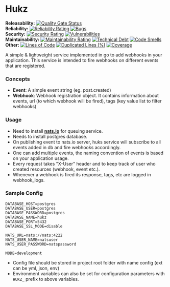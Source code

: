 # Hukz

**Releasability:** [![Quality Gate Status](https://sonarcloud.io/api/project_badges/measure?project=factly_hukz&metric=alert_status)](https://sonarcloud.io/dashboard?id=factly_hukz)  
**Reliability:** [![Reliability Rating](https://sonarcloud.io/api/project_badges/measure?project=factly_hukz&metric=reliability_rating)](https://sonarcloud.io/dashboard?id=factly_hukz) [![Bugs](https://sonarcloud.io/api/project_badges/measure?project=factly_hukz&metric=bugs)](https://sonarcloud.io/dashboard?id=factly_hukz)  
**Security:** [![Security Rating](https://sonarcloud.io/api/project_badges/measure?project=factly_hukz&metric=security_rating)](https://sonarcloud.io/dashboard?id=factly_hukz) [![Vulnerabilities](https://sonarcloud.io/api/project_badges/measure?project=factly_hukz&metric=vulnerabilities)](https://sonarcloud.io/dashboard?id=factly_hukz)  
**Maintainability:** [![Maintainability Rating](https://sonarcloud.io/api/project_badges/measure?project=factly_hukz&metric=sqale_rating)](https://sonarcloud.io/dashboard?id=factly_hukz) [![Technical Debt](https://sonarcloud.io/api/project_badges/measure?project=factly_hukz&metric=sqale_index)](https://sonarcloud.io/dashboard?id=factly_hukz) [![Code Smells](https://sonarcloud.io/api/project_badges/measure?project=factly_hukz&metric=code_smells)](https://sonarcloud.io/dashboard?id=factly_hukz)  
**Other:** [![Lines of Code](https://sonarcloud.io/api/project_badges/measure?project=factly_hukz&metric=ncloc)](https://sonarcloud.io/dashboard?id=factly_hukz) [![Duplicated Lines (%)](https://sonarcloud.io/api/project_badges/measure?project=factly_hukz&metric=duplicated_lines_density)](https://sonarcloud.io/dashboard?id=factly_hukz) [![Coverage](https://sonarcloud.io/api/project_badges/measure?project=factly_hukz&metric=coverage)](https://sonarcloud.io/dashboard?id=factly_hukz)  


A simple & lightweight service implemented in go to add webhooks in your application. This service is intended to fire webhooks on different events that are registered.

### Concepts
* **Event**: A simple event string (eg. post.created)
* **Webhook**: Webhook registration object. It contains information about events, url (to which webhook will be fired), tags (key value list to filter webhooks)

### Usage
* Need to install **[nats.io](https://nats.io/)** for queuing service.
* Needs to install postgres database.
* On publishing event to nats.io server, huks service will subscribe to all events added in db and fire webhooks accordingly.
* One can add multiple events, the naming convention of events is based on your application usage. 
* Every request takes "X-User" header and to keep track of user who created resources (webhook, event etc.).
* Whenever a webhook is fired its response, tags, etc are logged in webhook_logs.

### Sample Config
```
DATABASE_HOST=postgres 
DATABASE_USER=postgres
DATABASE_PASSWORD=postgres
DATABASE_NAME=hukz 
DATABASE_PORT=5432 
DATABASE_SSL_MODE=disable

NATS_URL=nats://nats:4222
NATS_USER_NAME=natsuser
NATS_USER_PASSWORD=natspassword

MODE=development
```

* Config file should be stored in project root folder with name config (ext can be yml, json, env)
* Environment variables can also be set for configuration parameters with `HUKZ_` prefix to above variables.